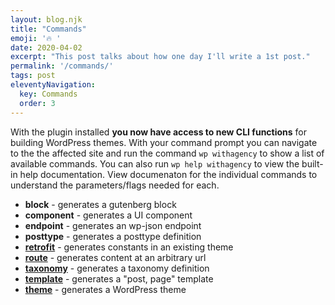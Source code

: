 ```yaml
---
layout: blog.njk
title: "Commands"
emoji: '🔥 '
date: 2020-04-02
excerpt: "This post talks about how one day I'll write a 1st post."
permalink: '/commands/'
tags: post
eleventyNavigation:
  key: Commands
  order: 3
---
```



With the plugin installed **you now have access to new CLI functions** for building WordPress themes. With your command prompt you can navigate to the the affected site and run the command `wp withagency` to show a list of available commands. You can also run `wp help withagency` to view the built-in help documentation. View documenaton for the individual commands to understand the parameters/flags needed for each.


- **block** - generates a gutenberg block
- **component** - generates a UI component
- **endpoint** - generates an wp-json endpoint
- **posttype** - generates a posttype definition
- **[retrofit](/commands/retrofit/)** - generates constants in an existing theme
- **[route](/commands/route/)** - generates content at an arbitrary url
- **[taxonomy](/commands/taxonomy/)** - generates a taxonomy definition
- **[template](/commands/template/)** - generates a "post, page" template
- **[theme](/commands/theme/)** - generates a WordPress theme
